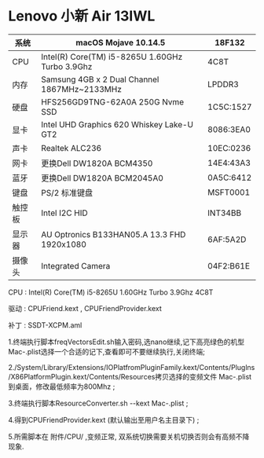 # Lenovo 小新 Air 13IWL

| 系统   | macOS Mojave 10.14.5                            | 18F132    |
| ------ | ----------------------------------------------- | --------- |
| CPU    | Intel(R) Core(TM) i5-8265U 1.60GHz Turbo 3.9Ghz | 4C8T      |
| 内存   | Samsung 4GB x 2  Dual Channel 1867MHz~2133MHz   | LPDDR3    |
| 硬盘   | HFS256GD9TNG-62A0A 250G Nvme SSD                | 1C5C:1527 |
| 显卡   | Intel UHD Graphics 620 Whiskey Lake-U GT2       | 8086:3EA0 |
| 声卡   | Realtek ALC236                                  | 10EC:0236 |
| 网卡   | 更换Dell DW1820A BCM4350                        | 14E4:43A3 |
| 蓝牙   | 更换Dell DW1820A BCM2045A0                      | 0A5C:6412 |
| 键盘   | PS/2 标准键盘                                   | MSFT0001  |
| 触控板 | Intel I2C HID                                   | INT34BB   |
| 显示器 | AU Optronics B133HAN05.A 13.3 FHD 1920x1080     | 6AF:5A2D  |
| 摄像头 | Integrated Camera                               | 04F2:B61E |

CPU : Intel(R) Core(TM) i5-8265U 1.60GHz Turbo 3.9Ghz 4C8T  

驱动 : CPUFriend.kext , CPUFriendProvider.kext

补丁 : SSDT-XCPM.aml

1.终端执行脚本freqVectorsEdit.sh输入密码,选nano继续,记下高亮绿色的机型Mac-.plist选择一个合适的记下,查看即可不要继续执行,关闭终端;

2./System/Library/Extensions/IOPlatfromPluginFamily.kext/Contents/Pluglns/X86PlatformPlugin.kext/Contents/Resources拷贝选择的变频文件 Mac-.plist到桌面，修改最低频率为800Mhz ;

3.终端执行脚本ResourceConverter.sh --kext Mac-.plist ;

4.得到CPUFriendProvider.kext (默认输出至用户名主目录下) ;

5.所需脚本在 附件/CPU/ ,变频正常, 双系统切换需要关机切换否则会有高频不降现象. 